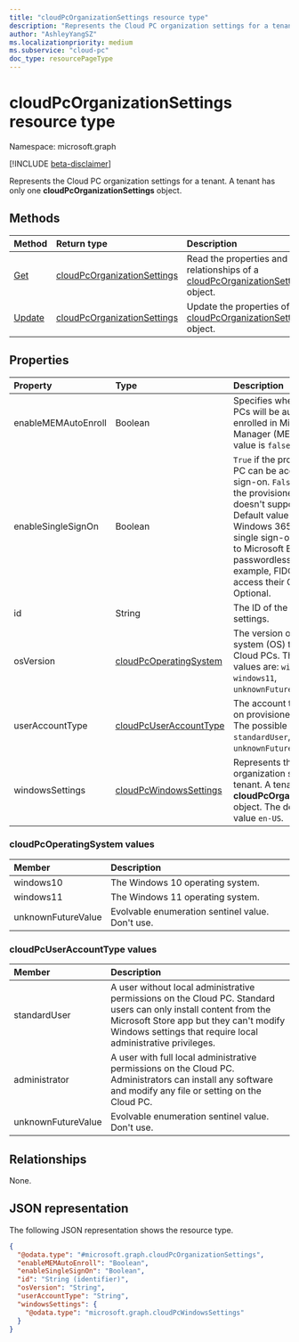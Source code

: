 ```yaml
---
title: "cloudPcOrganizationSettings resource type"
description: "Represents the Cloud PC organization settings for a tenant."
author: "AshleyYangSZ"
ms.localizationpriority: medium
ms.subservice: "cloud-pc"
doc_type: resourcePageType
---
```


# cloudPcOrganizationSettings resource type

Namespace: microsoft.graph

[!INCLUDE [beta-disclaimer](../../includes/beta-disclaimer.md)]

Represents the Cloud PC organization settings for a tenant. A tenant has only one **cloudPcOrganizationSettings** object.

## Methods
|Method|Return type|Description|
|:---|:---|:---|
|[Get](../api/cloudpcorganizationsettings-get.md)|[cloudPcOrganizationSettings](../resources/cloudpcorganizationsettings.md)|Read the properties and relationships of a [cloudPcOrganizationSettings](../resources/cloudpcorganizationsettings.md) object.|
|[Update](../api/cloudpcorganizationsettings-update.md)|[cloudPcOrganizationSettings](../resources/cloudpcorganizationsettings.md)|Update the properties of a [cloudPcOrganizationSettings](../resources/cloudpcorganizationsettings.md) object.|

## Properties
|Property|Type|Description|
|:---|:---|:---|
|enableMEMAutoEnroll|Boolean|Specifies whether new Cloud PCs will be automatically enrolled in Microsoft Endpoint Manager (MEM). The default value is `false`.|
|enableSingleSignOn|Boolean|`True` if the provisioned Cloud PC can be accessed by single sign-on. `False` indicates that the provisioned Cloud PC doesn't support this feature. Default value is `false`. Windows 365 users can use single sign-on to authenticate to Microsoft Entra ID with passwordless options (for example, FIDO keys) to access their Cloud PC. Optional.|
|id|String|The ID of the organization settings.|
|osVersion|[cloudPcOperatingSystem](#cloudpcoperatingsystem-values)|The version of the operating system (OS) to provision on Cloud PCs. The possible values are: `windows10`, `windows11`, `unknownFutureValue`.|
|userAccountType|[cloudPcUserAccountType](#cloudpcuseraccounttype-values)|The account type of the user on provisioned Cloud PCs. The possible values are: `standardUser`, `administrator`, `unknownFutureValue`.|
|windowsSettings|[cloudPcWindowsSettings](../resources/cloudpcwindowssettings.md)|Represents the Cloud PC organization settings for a tenant. A tenant has only one **cloudPcOrganizationSettings** object. The default language value `en-US`.|

### cloudPcOperatingSystem values

|Member|Description|
|:---|:---|
|windows10|The Windows 10 operating system.|
|windows11|The Windows 11 operating system.|
|unknownFutureValue|Evolvable enumeration sentinel value. Don't use.|

### cloudPcUserAccountType values

|Member|Description|
|:---|:---|
|standardUser|A user without local administrative permissions on the Cloud PC. Standard users can only install content from the Microsoft Store app but they can't modify Windows settings that require local administrative privileges.|
|administrator|A user with full local administrative permissions on the Cloud PC. Administrators can install any software and modify any file or setting on the Cloud PC.|
|unknownFutureValue|Evolvable enumeration sentinel value. Don't use.|

## Relationships
None.

## JSON representation
The following JSON representation shows the resource type.
<!-- {
  "blockType": "resource",
  "keyProperty": "id",
  "@odata.type": "microsoft.graph.cloudPcOrganizationSettings",
  "openType": false
}
-->
``` json
{
  "@odata.type": "#microsoft.graph.cloudPcOrganizationSettings",
  "enableMEMAutoEnroll": "Boolean",
  "enableSingleSignOn": "Boolean",
  "id": "String (identifier)",
  "osVersion": "String",
  "userAccountType": "String",
  "windowsSettings": {
    "@odata.type": "microsoft.graph.cloudPcWindowsSettings"
  }
}
```
